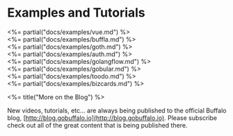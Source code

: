# Examples and Tutorials

<div class="row">
  <div class="col-md-6">
    <%= partial("docs/examples/vue.md") %>
  </div>
  <div class="col-md-6">
    <%= partial("docs/examples/buffla.md") %>
  </div>
</div>
<div class="row">
  <div class="col-md-6">
    <%= partial("docs/examples/goth.md") %>
  </div>
  <div class="col-md-6">
    <%= partial("docs/examples/auth.md") %>
  </div>
</div>
<div class="row">
  <div class="col-md-6">
    <%= partial("docs/examples/golangflow.md") %>
  </div>
  <div class="col-md-6">
    <%= partial("docs/examples/gobular.md") %>
  </div>
</div>
<div class="row">
  <div class="col-md-6">
    <%= partial("docs/examples/toodo.md") %>
  </div>
  <div class="col-md-6">
    <%= partial("docs/examples/bizcards.md") %>
  </div>
</div>

<%= title("More on the Blog") %>

New videos, tutorials, etc... are always being published to the official Buffalo blog, [http://blog.gobuffalo.io](http://blog.gobuffalo.io). Please subscribe check out all of the great content that is being published there.
